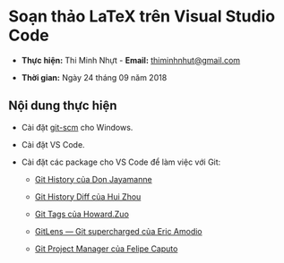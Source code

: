 # Soạn thảo LaTeX trên Visual Studio Code

* **Thực hiện:** Thi Minh Nhựt - **Email:** thiminhnhut@gmail.com

* **Thời gian:** Ngày 24 tháng 09 năm 2018

## Nội dung thực hiện

* Cài đặt [git-scm](https://git-scm.com/) cho Windows.

* Cài đặt VS Code.

* Cài đặt các package cho VS Code để làm việc với Git:

  * [Git History của Don Jayamanne](https://marketplace.visualstudio.com/items?itemName=donjayamanne.githistory)
  
  * [Git History Diff của Hui Zhou](https://marketplace.visualstudio.com/items?itemName=huizhou.githd)
  
  * [Git Tags của Howard.Zuo](https://marketplace.visualstudio.com/items?itemName=howardzuo.vscode-git-tags)

  * [GitLens — Git supercharged của Eric Amodio](https://marketplace.visualstudio.com/items?itemName=eamodio.gitlens)

  * [Git Project Manager của Felipe Caputo](https://marketplace.visualstudio.com/items?itemName=felipecaputo.git-project-manager)
